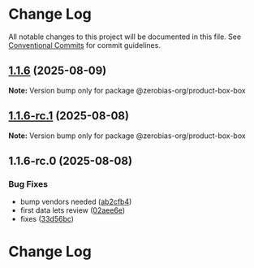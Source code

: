# Change Log

All notable changes to this project will be documented in this file.
See [Conventional Commits](https://conventionalcommits.org) for commit guidelines.

## [1.1.6](https://github.com/zerobias-org/product/compare/@zerobias-org/product-box-box@1.1.6-rc.1...@zerobias-org/product-box-box@1.1.6) (2025-08-09)

**Note:** Version bump only for package @zerobias-org/product-box-box





## [1.1.6-rc.1](https://github.com/zerobias-org/product/compare/@zerobias-org/product-box-box@1.1.6-rc.0...@zerobias-org/product-box-box@1.1.6-rc.1) (2025-08-08)

**Note:** Version bump only for package @zerobias-org/product-box-box





## 1.1.6-rc.0 (2025-08-08)


### Bug Fixes

* bump vendors needed ([ab2cfb4](https://github.com/zerobias-org/product/commit/ab2cfb4a9cf2e3008e08b068f98011fec096c932))
* first data lets review ([02aee6e](https://github.com/zerobias-org/product/commit/02aee6e8c4f11675de7c63a00f4c8254a67a4dd7))
* fixes ([33d56bc](https://github.com/zerobias-org/product/commit/33d56bcaedf3fa5e3939a33c0fb57eda53539d05))





# Change Log
